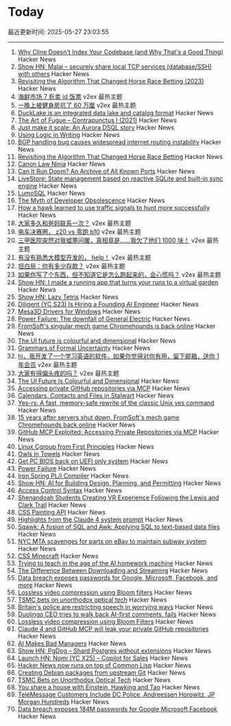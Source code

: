 # Today

最近更新时间: 2025-05-27 23:03:55

--- 
1. [Why Cline Doesn't Index Your Codebase (and Why That's a Good Thing)](https://cline.bot/blog/why-cline-doesnt-index-your-codebase-and-why-thats-a-good-thing) Hacker News
2. [Show HN: Malai – securely share local TCP services (database/SSH) with others](https://malai.sh/hello-tcp/) Hacker News
3. [Revisiting the Algorithm That Changed Horse Race Betting (2023)](https://actamachina.com/posts/annotated-benter-paper) Hacker News
4. [海鲜市场 7 折卖 jd 饭票](https://www.v2ex.com/t/1134627) v2ex 最热主题
5. [一晚上被健身房坑了 60 万厘](https://www.v2ex.com/t/1134509) v2ex 最热主题
6. [DuckLake is an integrated data lake and catalog format](https://ducklake.select/) Hacker News
7. [The Art of Fugue – Contrapunctus I (2021)](https://www.ethanhein.com/wp/2021/the-art-of-fugue-contrapunctus-i/) Hacker News
8. [Just make it scale: An Aurora DSQL story](https://www.allthingsdistributed.com/2025/05/just-make-it-scale-an-aurora-dsql-story.html) Hacker News
9. [Using Logic in Writing](https://owl.purdue.edu/owl/general_writing/academic_writing/logic_in_argumentative_writing/logic_in_writing.html) Hacker News
10. [BGP handling bug causes widespread internet routing instability](https://blog.benjojo.co.uk/post/bgp-attr-40-junos-arista-session-reset-incident) Hacker News
11. [Revisiting the Algorithm That Changed Horse Race Betting](https://actamachina.com/posts/annotated-benter-paper) Hacker News
12. [Canon Law Ninja](https://canonlaw.ninja/) Hacker News
13. [Can It Run Doom? An Archive of All Known Ports](https://canitrundoom.org/) Hacker News
14. [LiveStore: State management based on reactive SQLite and built-in sync engine](https://livestore.dev) Hacker News
15. [LumoSQL](https://lumosql.org/src/lumosql/doc/trunk/README.md) Hacker News
16. [The Myth of Developer Obsolescence](https://alonso.network/the-recurring-cycle-of-developer-replacement-hype/) Hacker News
17. [How a hawk learned to use traffic signals to hunt more successfully](https://www.frontiersin.org/news/2025/05/23/street-smarts-hawk-use-traffic-signals-hunting) Hacker News
18. [大家多久和爸妈联系一次？](https://www.v2ex.com/t/1134589) v2ex 最热主题
19. [电车决赛圈， z20 vs 零跑 b10](https://www.v2ex.com/t/1134580) v2ex 最热主题
20. [三甲医院突然对我嘘寒问暖，真相竟是……我欠了他们 1000 块！](https://www.v2ex.com/t/1134571) v2ex 最热主题
21. [有没有熟悉大模型开发的， help！](https://www.v2ex.com/t/1134542) v2ex 最热主题
22. [坦白局：你有多少存款？](https://www.v2ex.com/t/1134570) v2ex 最热主题
23. [如果你写了个东西，但不知道它是怎么跑起来的，会心慌吗？](https://www.v2ex.com/t/1134556) v2ex 最热主题
24. [Show HN: I made a running app that turns your runs to a virtual garden](https://www.runandgrow.com/) Hacker News
25. [Show HN: Lazy Tetris](https://lazytetris.com/) Hacker News
26. [Diligent (YC S23) Is Hiring a Founding AI Engineer](https://www.ycombinator.com/companies/diligent/jobs/LAdzmYb-founding-ai-engineer) Hacker News
27. [Mesa3D Drivers for Windows](https://github.com/pal1000/mesa-dist-win) Hacker News
28. [Power Failure: The downfall of General Electric](https://www.gwintrob.com/power-failure-review/) Hacker News
29. [FromSoft's singular mech game Chromehounds is back online](https://www.readonlymemo.com/interview-15-years-after-the-servers-shut-down-fromsofts-singular-mech-game-chromehounds-is-back-online/) Hacker News
30. [The UI future is colourful and dimensional](https://www.flarup.email/p/the-future-is-colourful-and-dimensional) Hacker News
31. [Grammars of Formal Uncertainty](https://arxiv.org/abs/2505.20047) Hacker News
32. [hi，我开发了一个学习英语的软件，如果你觉得对你有用，留下邮箱，送你 1 年会员](https://www.v2ex.com/t/1134547) v2ex 最热主题
33. [大家有得偏头疼的吗？](https://www.v2ex.com/t/1134537) v2ex 最热主题
34. [The UI Future Is Colourful and Dimensional](https://www.flarup.email/p/the-future-is-colourful-and-dimensional) Hacker News
35. [Accessing private GitHub repositories via MCP](https://invariantlabs.ai/blog/mcp-github-vulnerability) Hacker News
36. [Calendars, Contacts and Files in Stalwart](https://stalw.art/blog/collaboration/) Hacker News
37. [Yes-rs: A fast, memory-safe rewrite of the classic Unix yes command](https://github.com/jedisct1/yes-rs) Hacker News
38. [15 years after servers shut down, FromSoft's mech game Chromehounds back online](https://www.readonlymemo.com/interview-15-years-after-the-servers-shut-down-fromsofts-singular-mech-game-chromehounds-is-back-online/) Hacker News
39. [GitHub MCP Exploited: Accessing Private Repositories via MCP](https://invariantlabs.ai/blog/mcp-github-vulnerability) Hacker News
40. [Linux Cgroup from First Principles](https://fzakaria.com/2025/05/26/linux-cgroup-from-first-principles) Hacker News
41. [Owls in Towels](https://owlsintowels.org/) Hacker News
42. [Get PC BIOS back on UEFI only system](https://github.com/FlyGoat/csmwrap) Hacker News
43. [Power Failure](https://www.gwintrob.com/power-failure-review/) Hacker News
44. [Iron Spring PL/I Compiler](http://www.iron-spring.com/) Hacker News
45. [Show HN: AI for Building Design, Planning, and Permitting](https://www.spacial.io/) Hacker News
46. [Access Control Syntax](https://journal.stuffwithstuff.com/2025/05/26/access-control-syntax/) Hacker News
47. [Shenandoah Students Creating VR Experience Following the Lewis and Clark Trail](https://www.su.edu/blog/2025/05/21/shenandoah-students-creating-vr-experience-that-follows-the-lewis-and-clark-trail/) Hacker News
48. [CSS Painting API](https://developer.mozilla.org/en-US/docs/Web/API/CSS_Painting_API) Hacker News
49. [Highlights from the Claude 4 system prompt](https://simonwillison.net/2025/May/25/claude-4-system-prompt/) Hacker News
50. [Sqawk: A fusion of SQL and Awk: Applying SQL to text-based data files](https://github.com/jgarzik/sqawk) Hacker News
51. [NYC MTA scavenges for parts on eBay to maintain subway system](https://www.wsj.com/opinion/can-ebay-bargains-keep-new-york-citys-subways-running-mta-infrastructure-substations-3859fb5b) Hacker News
52. [CSS Minecraft](https://benjaminaster.com/css-minecraft/) Hacker News
53. [Trying to teach in the age of the AI homework machine](https://www.solarshades.club/p/dispatch-from-the-trenches-of-the) Hacker News
54. [The Difference Between Downloading and Streaming](https://danq.me/2025/05/26/downloading-vs-streaming/) Hacker News
55. [Data breach exposes passwords for Google, Microsoft, Facebook, and more](https://www.zdnet.com/article/massive-data-breach-exposes-184-million-passwords-for-google-microsoft-facebook-and-more/) Hacker News
56. [Lossless video compression using Bloom filters](https://github.com/ross39/new_bloom_filter_repo/blob/main/README.md) Hacker News
57. [TSMC bets on unorthodox optical tech](https://spectrum.ieee.org/microled-optical-chiplet) Hacker News
58. [Britain's police are restricting speech in worrying ways](https://www.economist.com/britain/2025/05/15/britains-police-are-restricting-speech-in-worrying-ways) Hacker News
59. [Duolingo CEO tries to walk back AI-first comments, fails](https://htxt.co.za/2025/05/duolingo-ceo-tries-to-walk-back-ai-first-comments-fails/) Hacker News
60. [Lossless video compression using Bloom Filters](https://github.com/ross39/new_bloom_filter_repo/blob/main/README.md) Hacker News
61. [Claude 4 and GitHub MCP will leak your private GitHub repositories](https://twitter.com/lbeurerkellner/status/1926991491735429514) Hacker News
62. [AI Makes Bad Managers](https://staysaasy.com/management/2025/05/26/AI-management.html) Hacker News
63. [Show HN: PgDog – Shard Postgres without extensions](https://github.com/pgdogdev/pgdog) Hacker News
64. [Launch HN: Nomi (YC X25) – Copilot for Sales](https://news.ycombinator.com/item?id=44098706) Hacker News
65. [Hacker News now runs on top of Common Lisp](https://lisp-journey.gitlab.io/blog/hacker-news-now-runs-on-top-of-common-lisp/) Hacker News
66. [Creating Debian packages from upstream Git](https://optimizedbyotto.com/post/debian-packaging-from-git/) Hacker News
67. [TSMC Bets on Unorthodox Optical Tech](https://spectrum.ieee.org/microled-optical-chiplet) Hacker News
68. [You share a house with Einstein, Hawking and Tao](https://www.faisalabid.com/p/you-share-a-house-with-einstein-hawking) Hacker News
69. [TeleMessage Customers Include DC Police, Andreessen Horowitz, JP Morgan,Hundreds](https://micahflee.com/telemessage-customers-include-dc-police-andreesen-horowitz-jp-morgan-and-hundreds-more/) Hacker News
70. [Data breach exposes 184M passwords for Google,Microsoft,Facebook](https://www.zdnet.com/article/massive-data-breach-exposes-184-million-passwords-for-google-microsoft-facebook-and-more/) Hacker News
